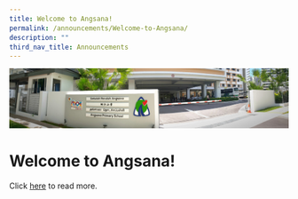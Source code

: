```yaml
---
title: Welcome to Angsana!
permalink: /announcements/Welcome-to-Angsana/
description: ""
third_nav_title: Announcements
---
```


![](/images/About%20Us.jpg)

# Welcome to Angsana!


Click [here](https://photos.google.com/share/AF1QipP5cXuQ9Yyk-MAWMHlMDM_JZBXfV6TYXJRsf0BBuj-ZXSWJapr189d3cE0lJSQBJg?key=ZGIxMGJmSGVVZl9IRGxQNGd3UDRObzIwSlYydDRR) to read more.